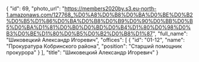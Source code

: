 {
    "id": 69,
    "photo_url": "https://members2020by.s3.eu-north-1.amazonaws.com/127768_%D0%A8%D0%B8%D0%BA%D0%BE%D0%B2%D0%B5%D1%86%D0%BA%D0%B8%D0%B9%D0%90%D0%BB%D0%B5%D0%BA%D1%81%D0%B0%D0%BD%D0%B4%D1%80%D0%98%D0%B3%D0%BE%D1%80%D0%B5%D0%B2%D0%B8%D1%87",
    "full_name": "Шиковецкий Александр Игоревич",
    "offices": [
        {
            "id": "01-12",
            "name": "Прокуратура Кобринского района",
            "position": "Старший помощник прокурора"
        }
    ],
    "title": "Шиковецкий Александр Игоревич"
}